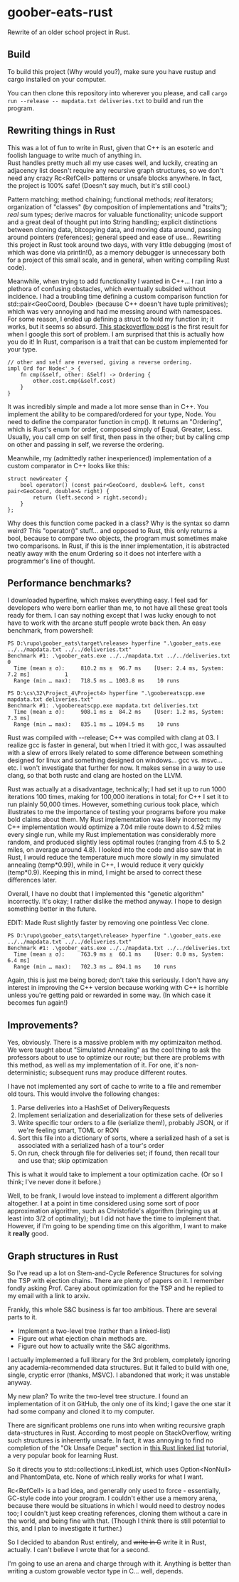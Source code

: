 # goober-eats-rust
Rewrite of an older school project in Rust.

## Build

To build this project (Why would you?), make sure you have rustup and cargo installed on your computer.

You can then clone this repository into wherever you please, and call `cargo run --release -- mapdata.txt deliveries.txt` to build and run the program.

## Rewriting things in Rust

This was a lot of fun to write in Rust, given that C++ is an esoteric and foolish language to write much of anything in.  
Rust handles pretty much all my use cases well, and luckily, creating an adjacency list doesn't require any recursive graph structures,
so we don't need any crazy Rc<RefCell<T>> patterns or unsafe blocks anywhere.  In fact, the project is 100% safe!  (Doesn't say much, but it's still cool.)

Pattern matching; method chaining; functional methods; *real* iterators; organization of "classes" (by composition of implementations and "traits"); *real* sum types; derive macros
for valuable functionality; unicode support and a great deal of thought put into String handling; explicit distinctions between cloning data, bitcopying data, and moving data around, passing around pointers (references); general speed and ease of use...
Rewriting this project in Rust took around two days, with very little debugging (most of which was done via println!(), as a memory debugger is unnecessary both for a project of this 
small scale, and in general, when writing compiling Rust code).

Meanwhile, when trying to add functionality I wanted in C++... I ran into a plethora of confusing obstacles, which eventually subsided without incidence.  I had a troubling time
defining a custom comparison function for std::pair<GeoCoord, Double> (because C++ doesn't have tuple primitives); which was very annoying and had me messing around with namespaces.
For some reason, I ended up defining a struct to hold my function in; it works, but it seems so absurd.  [This stackoverflow post](https://stackoverflow.com/questions/14016921/comparator-for-min-heap-in-c)
is the first result for when I google this sort of problem.  I am surprised that this is actually how you do it!  In Rust, comparison is a trait that can be custom implemented for your type.

```
// other and self are reversed, giving a reverse ordering.
impl Ord for Node<'_> {
    fn cmp(&self, other: &Self) -> Ordering {
        other.cost.cmp(&self.cost)
    }
}
```

It was incredibly simple and made a lot more sense than in C++.  You implement the ability to be compared/ordered for your type, Node.  You need to define the comparator function in cmp().
It returns an "Ordering", which is Rust's enum for order, composed simply of Equal, Greater, Less.  Usually, you call cmp on self first, then pass in the other; but by calling cmp on other
and passing in self, we reverse the ordering.

Meanwhile, my (admittedly rather inexperienced) implementation of a custom comparator in C++ looks like this:

```
struct newGreater {
    bool operator() (const pair<GeoCoord, double>& left, const pair<GeoCoord, double>& right) {
        return (left.second > right.second);
    }
};
```

Why does this function come packed in a class?  Why is the syntax so damn weird?  This "operator()" stuff... and opposed to Rust, this only returns a bool, because to compare two objects,
the program must sometimes make two comparisons.  In Rust, if this is the inner implementation, it is abstracted neatly away with the enum Ordering so it does not interfere with a programmer's line of thought.

## Performance benchmarks?

I downloaded hyperfine, which makes everything easy.  I feel sad for developers who were born earlier than me, to not have all these great tools ready for them.  I can say
nothing except that I was lucky enough to not have to work with the arcane stuff people wrote back then.  An easy benchmark, from powershell:

```
PS D:\rupo\goober_eats\target\release> hyperfine ".\goober_eats.exe ../../mapdata.txt ../../deliveries.txt"
Benchmark #1: .\goober_eats.exe ../../mapdata.txt ../../deliveries.txt                 0
  Time (mean ± σ):     810.2 ms ±  96.7 ms    [User: 2.4 ms, System: 7.2 ms]           1
  Range (min … max):   718.5 ms … 1003.8 ms    10 runs
```

```
PS D:\cs\32\Project_4\Project4> hyperfine ".\goobereatscpp.exe mapdata.txt deliveries.txt"
Benchmark #1: .\goobereatscpp.exe mapdata.txt deliveries.txt                                                                                                                               
  Time (mean ± σ):     908.1 ms ±  84.2 ms    [User: 1.2 ms, System: 7.3 ms]                                                                                                               
  Range (min … max):   835.1 ms … 1094.5 ms    10 runs
```

Rust was compiled with --release; C++ was compiled with clang at 03.  I realize gcc is faster in general, but when I tried it with gcc, I was assaulted with a slew of errors likely related to some difference between something designed for linux and something designed on windows... gcc vs. msvc... etc.  I won't investigate that further for now.  It makes sense in a way to use clang, so that both rustc and clang are hosted on the LLVM.

Rust was actually at a disadvantage, technically; I had set it up to run 1000 iterations 100 times, making for 100,000 iterations in total; for C++ I set it to run plainly 50,000 times.  However, something curious took place, which illustrates to me the importance of testing your programs before you make bold claims about them.  My Rust implementation was
likely incorrect: my C++ implementation would optimize a 7.04 mile route down to 4.52 miles every single run, while my Rust implementation was considerably more random, and produced slightly less optimal routes (ranging from 4.5 to 5.2 miles, on average around 4.8).  I looked into the code and also saw that in Rust, I would reduce the temperature much more slowly in my simulated annealing (temp\*0.99), while in C++, I would reduce it very quickly (temp\*0.9).
Keeping this in mind, I might be arsed to correct these differences later.

Overall, I have no doubt that I implemented this "genetic algorithm" incorrectly.  It's okay; I rather dislike the method anyway.  I hope to design something better in the future.

EDIT: Made Rust slightly faster by removing one pointless Vec clone.

```
PS D:\rupo\goober_eats\target\release> hyperfine ".\goober_eats.exe ../../mapdata.txt ../../deliveries.txt"
Benchmark #1: .\goober_eats.exe ../../mapdata.txt ../../deliveries.txt                                                                                                     
  Time (mean ± σ):     763.9 ms ±  60.1 ms    [User: 0.0 ms, System: 6.4 ms]                                                                                                              
  Range (min … max):   702.3 ms … 894.1 ms    10 runs
```

Again, this is just me being bored; don't take this seriously.  I don't have any interest in improving the C++ version because working with C++ is horrible unless you're getting paid or rewarded in some way.  (In which case it becomes fun again!)

## Improvements?

Yes, obviously.  There is a massive problem with my optimizaiton method.  We were taught about "Simulated Annealing" as the cool thing to ask the professors about to use to optimize our route;
but there are problems with this method, as well as my implementation of it.  For one, it's non-deterministic; subsequent runs may produce different routes.

I have not implemented any sort of cache to write to a file and remember old tours.  This would involve the following changes:

<ol>
  <li>Parse deliveries into a HashSet of DeliveryRequests</li>
  <li>Implement serialization and deserialization for these sets of deliveries</li>
  <li>Write specific tour orders to a file (serialize them!), probably JSON, or if we're feeling smart, TOML or RON</li>
  <li>Sort this file into a dictionary of sorts, where a serialized hash of a set is associated with a serialized hash of a tour's order</li>
  <li>On run, check through file for deliveries set; if found, then recall tour and use that; skip optimization</li>
</ol>

This is what it would take to implement a tour optimization cache.  (Or so I think; I've never done it before.)

Well, to be frank, I would love instead to implement a different algorithm altogether.  I at a point in time considered using some sort of poor approximation algorithm, such as Christofide's
algorithm (bringing us at least into 3/2 of optimality); but I did not have the time to implement that.  However, if I'm going to be spending time on this algorithm,
I want to make it **really** good.

## Graph structures in Rust

So I've read up a lot on Stem-and-Cycle Reference Structures for solving the TSP with ejection chains.  There are plenty of papers on it.  I remember fondly asking Prof. Carey about optimization
for the TSP and he replied to my email with a link to arxiv.

Frankly, this whole S&C business is far too ambitious.  There are several parts to it.

<ul>
  <li>Implement a two-level tree (rather than a linked-list)</li>
  <li>Figure out what ejection chain methods are.</li>
  <li>Figure out how to actually write the S&C algorithms.</li>
</ul>

I actually implemented a full library for the 3rd problem, completely ignoring any academia-recommended data structures.  But it failed to build with one, single, cryptic error (thanks, MSVC).
I abandoned that work; it was unstable anyway.

My new plan?  To write the two-level tree structure.  I found an implementation of it on GitHub, the only one of its kind; I gave the one star it had some company and cloned it to my computer.

There are significant problems one runs into when writing recursive graph data-structures in Rust.  According to most people on StackOverflow, writing such structures is inherently unsafe.
In fact, it was annoying to find no completion of the "Ok Unsafe Deque" section in [this Rust linked list](https://rust-unofficial.github.io/too-many-lists/) tutorial, a very popular
book for learning Rust.

So it directs you to std::collections::LinkedList, which uses Option<NonNull<T>> and PhantomData, etc.  None of which really works for what I want.

Rc<RefCell<T>> is a bad idea, and generally only used to force - essentially, GC-style code into your program.  I couldn't either use a memory arena, because there would be situations
in which I would need to destroy nodes too; I couldn't just keep creating references, cloning them without a care in the world, and being fine with that.  (Though I think there is
still potential to this, and I plan to investigate it further.)

So I decided to abandon Rust entirely, and <strike>write in C</strike> write it in Rust, actually.  I can't believe I wrote that for a second.

I'm going to use an arena and charge through with it.  Anything is better than writing a custom growable vector type in C... well, depends.

